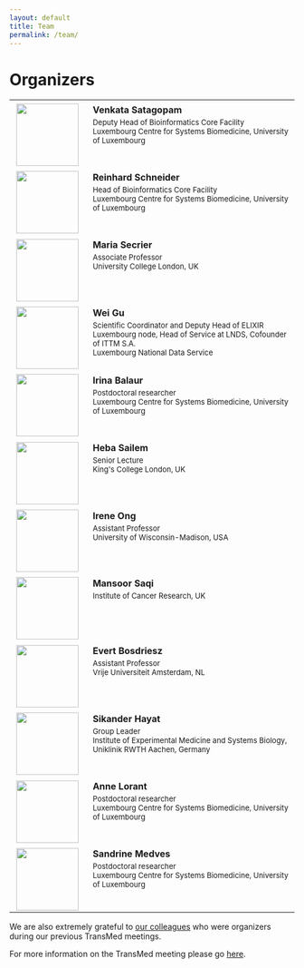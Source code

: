 ```yaml
---
layout: default
title: Team
permalink: /team/
---
```


# Organizers

<table>
    <tr>
    <td style="width:120px; text-align:center; font-size:90%; padding-top:0.4em;"><img src="../pics/organizers/VenkataSatagopam.jpg" width="110"/></td>
    <td style="vertical-align:top; padding-left:0.8em; padding-top:0.4em;"><strong>Venkata Satagopam</strong> <p style="margin-top:4px; line-height:100%;"><font size="2">Deputy Head of Bioinformatics Core Facility<br />Luxembourg Centre for Systems Biomedicine, University of Luxembourg</font></p></td>
    </tr>
    <tr>
    <td style="width:120px; text-align:center; font-size:90%; padding-top:0.4em;"><img src="../pics/organizers/ReinhardSchneider.jpg" width="110"/></td>
    <td style="vertical-align:top; padding-left:0.8em; padding-top:0.4em;"><strong>Reinhard Schneider</strong> <p style="margin-top:4px; line-height:100%;"><font size="2">Head of Bioinformatics Core Facility<br />Luxembourg Centre for Systems Biomedicine, University of Luxembourg </font></p></td>
    </tr>
    <tr>
     <td style="width:120px; text-align:center; font-size:90%; padding-top:0.4em;"><img src="../pics/organizers/MariaSecrier.jpg" width="110"/></td>
    <td style="vertical-align:top; padding-left:0.8em; padding-top:0.4em;"><strong>Maria Secrier</strong> <p style="margin-top:4px; line-height:100%;"><font size="2">Associate Professor<br />University College London, UK</font></p></td>
    </tr>
    <tr>
    <td style="width:120px; text-align:center; font-size:90%; padding-top:0.4em;"><img src="../pics/organizers/WeiGu.jpg" width="110"/></td>
    <td style="vertical-align:top; padding-left:0.8em; padding-top:0.4em;"><strong>Wei Gu</strong> <p style="margin-top:4px; line-height:100%;"><font size="2">Scientific Coordinator and Deputy Head of ELIXIR Luxembourg node, Head of Service at LNDS, Cofounder of ITTM S.A.<br />Luxembourg National Data Service</font></p></td>
    </tr>
    <tr>
    <td style="width:120px; text-align:center; font-size:90%; padding-top:0.4em;"><a id="IrinaBalaur"><img src="../pics/organizers/IrinaBalaur.jpg" width="110"/></a></td>
    <td style="vertical-align:top; padding-left:0.8em; padding-top:0.4em;"><strong>Irina Balaur</strong> <p style="margin-top:4px; line-height:100%;"><font size="2">Postdoctoral researcher<br />Luxembourg Centre for Systems Biomedicine, University of Luxembourg</font></p></td>
    </tr>
        <tr>
    <td style="width:120px; text-align:center; font-size:90%; padding-top:0.4em;"><a id="HebaSailem"><img src="../pics/organizers/HebaSailem.jpg" width="110"/></a></td>
    <td style="vertical-align:top; padding-left:0.8em; padding-top:0.4em;"><strong>Heba Sailem</strong> <p style="margin-top:4px; line-height:100%;"><font size="2">Senior Lecture<br />King's College London, UK</font></p></td>
    </tr>
    <tr>
    <td style="width:120px; text-align:center; font-size:90%; padding-top:0.4em;"><img src="../pics/organizers/IreneOng.jpg" width="110"/></td>
    <td style="vertical-align:top; padding-left:0.8em; padding-top:0.4em;"><strong>Irene Ong</strong> <p style="margin-top:4px; line-height:100%;"><font size="2">Assistant Professor <br />University of Wisconsin-Madison, USA</font></p></td>
    </tr>
<!--   <tr>
    <td style="width:120px; text-align:center; font-size:90%; padding-top:0.4em;"><img src="../pics/organizers/AnnopMayampurath.jpeg" width="110"/></td>
    <td style="vertical-align:top; padding-left:0.8em; padding-top:0.4em;"><strong>Annop Mayampurath</strong> <p style="margin-top:4px; line-height:100%;"><font size="2">Assistant Professor <br />University of Wisconsin-Madison, USA</font></p></td>
    </tr> -->
        <tr>
    <td style="width:120px; text-align:center; font-size:90%; padding-top:0.4em;"><img src="../pics/organizers/MansoorSaqi.jpeg" width="110"/></td>
    <td style="vertical-align:top; padding-left:0.8em; padding-top:0.4em;"><strong>Mansoor Saqi</strong> <p style="margin-top:4px; line-height:100%;"><font size="2">Institute of Cancer Research, UK</font></p></td>
    </tr>
 <tr>
    <td style="width:120px; text-align:center; font-size:90%; padding-top:0.4em;"><img src="../pics/organizers/EvertBosdriesz.jpeg" width="110"/></td>
    <td style="vertical-align:top; padding-left:0.8em; padding-top:0.4em;"><strong>Evert Bosdriesz</strong> <p style="margin-top:4px; line-height:100%;"><font size="2">Assistant Professor<br>Vrije Universiteit Amsterdam, NL</font></p></td>
    </tr>
    <tr>
    <td style="width:120px; text-align:center; font-size:90%; padding-top:0.4em;"><img src="../pics/organizers/HayatSikander.jpeg" width="110"/></td>
    <td style="vertical-align:top; padding-left:0.8em; padding-top:0.4em;"><strong>Sikander Hayat</strong> <p style="margin-top:4px; line-height:100%;"><font size="2">Group Leader<br>Institute of Experimental Medicine and Systems Biology, Uniklinik RWTH Aachen, Germany</font></p></td>
    </tr>
    <tr>
    <td style="width:120px; text-align:center; font-size:90%; padding-top:0.4em;"><img src="../pics/organizers/AnneLorant.jpg" width="110"/></td>
    <td style="vertical-align:top; padding-left:0.8em; padding-top:0.4em;"><strong>Anne Lorant</strong> <p style="margin-top:4px; line-height:100%;"><font size="2">Postdoctoral researcher<br />Luxembourg Centre for Systems Biomedicine, University of Luxembourg</font></p></td>
    </tr>
    <tr>
    <td style="width:120px; text-align:center; font-size:90%; padding-top:0.4em;"><img src="../pics/organizers/SandrineMedves.jpg" width="110"/></td>
    <td style="vertical-align:top; padding-left:0.8em; padding-top:0.4em;"><strong>Sandrine Medves</strong> <p style="margin-top:4px; line-height:100%;"><font size="2">Postdoctoral researcher<br />Luxembourg Centre for Systems Biomedicine, University of Luxembourg</font></p></td>
    </tr>


 </table>

 We are also extremely grateful to [our colleagues](https://transmed.github.io/TransMed_history/) who were organizers during our previous TransMed meetings.
    
 For more information on the TransMed meeting please go [here](https://transmed.github.io/).




